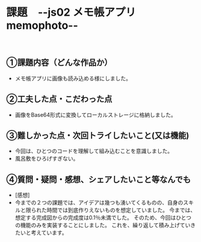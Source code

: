 # 課題　--js02 メモ帳アプリ memophoto--
​
## ①課題内容（どんな作品か）
- メモ帳アプリに画像も読み込める様にしました。
​
## ②工夫した点・こだわった点
- 画像をBase64形式に変換してローカルストレージに格納しました。
​
## ③難しかった点・次回トライしたいこと(又は機能)
- 今回は、ひとつのコードを理解して組み込むことを意識しました。
- 風呂敷をひろげすぎない。
​
## ④質問・疑問・感想、シェアしたいこと等なんでも
- [感想]
- 今までの２つの課題では、アイデアは幾つも湧いてくるものの、自身のスキルと限られた時間では到底作りえないものを想定していました。
今までは、想定する完成図からの完成度は0.1％未満でした。
そのため、今回はひとつの機能のみを実装することにしました。
これを、繰り返して積み上げていきたいと考えています。